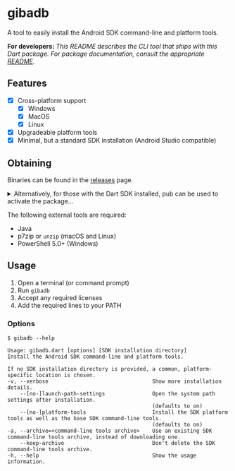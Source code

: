 # gibadb
A tool to easily install the Android SDK command-line and platform tools.

**For developers:**
_This README describes the CLI tool that ships with this Dart package. For package
documentation, consult the appropriate [README](README_PACKAGE.md)._

## Features
- [x] Cross-platform support
  - [x] Windows
  - [x] MacOS
  - [x] Linux
- [x] Upgradeable platform tools
- [x] Minimal, but a standard SDK installation (Android Studio compatible)

## Obtaining
Binaries can be found in the [releases](https://github.com/hacker1024/gibadb/releases) page.

<details>
<summary>
Alternatively, for those with the Dart SDK installed, pub can be used to activate
the package...
</summary>

```
$ dart pub global activate --source git https://github.com/hacker1024/gibadb.git
```
</details>

The following external tools are required:

- Java
- p7zip or `unzip` (macOS and Linux)
- PowerShell 5.0+ (Windows)

## Usage

1. Open a terminal (or command prompt)
2. Run `gibadb`
3. Accept any required licenses
4. Add the required lines to your PATH

### Options

```
$ gibadb --help

Usage: gibadb.dart [options] [SDK installation directory]
Install the Android SDK command-line and platform tools.

If no SDK installation directory is provided, a common, platform-specific location is chosen.
-v, --verbose                                 Show more installation details.
    --[no-]launch-path-settings               Open the system path settings after installation.
                                              (defaults to on)
    --[no-]platform-tools                     Install the SDK platform tools as well as the base SDK command-line tools.
                                              (defaults to on)
-a, --archive=<command-line tools archive>    Use an existing SDK command-line tools archive, instead of downloading one.
    --keep-archive                            Don't delete the SDK command-line tools archive.
-h, --help                                    Show the usage information.
```
